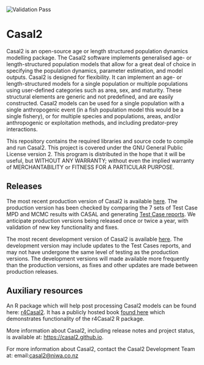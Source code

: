 ![Validation Pass](https://github.com/NIWAFisheriesModelling/CASAL2/actions/workflows/Casal2_testsuite_modelrunner_archive.yml/badge.svg)

Casal2
======

Casal2 is an open-source age or length structured population dynamics modelling package. The Casal2 software implements generalised age- or length-structured population models that allow for a great deal of choice in specifying the population dynamics, parameter estimation, and model outputs. Casal2 is designed for flexibility. It can implement an age- or length-structured models for a single population or multiple populations using user-defined categories such as area, sex, and maturity. These structural elements are generic and not predefined, and are easily constructed. Casal2 models can be used for a single population with a single anthropogenic event (in a fish population model this would be a single fishery), or for multiple species and populations, areas, and/or anthropogenic or exploitation methods, and including predator-prey interactions.

This repository contains the required libraries and source code to compile and run Casal2. This project is covered under the GNU General Public License version 2. This program is distributed in the hope that it will be useful, but WITHOUT ANY WARRANTY; without even the implied warranty of MERCHANTABILITY or FITNESS FOR A PARTICULAR PURPOSE.

## Releases

The most recent production version of Casal2 is available [here](https://github.com/NIWAFisheriesModelling/CASAL2/releases/tag/v22.08). The production version has been checked by comparing the 7 sets of Test Case MPD and MCMC results with CASAL and generating [Test Case reports](https://github.com/NIWAFisheriesModelling/Casal2-supporting-information/tree/main/TestCases/primary). We anticipate production versions being released once or twice a year, with validation of new key functionality and fixes.

The most recent development version of Casal2 is available [here](https://github.com/NIWAFisheriesModelling/CASAL2/releases/tag/dev.2207). The development version may include updates to the Test Cases reports, and may not have undergone the same level of testing as the production versions. The development versions will made available more frequently than the production versions, as fixes and other updates are made between production releases.

## Auxiliary resources

An R package which will help post processing Casal2 models can be found here: [r4Casal2](https://github.com/NIWAFisheriesModelling/r4Casal2). It has a publicly hosted book [found here](https://niwafisheriesmodelling.github.io/r4Casal2/) which demonstrates functionality of the r4Casal2 R package.

More information about Casal2, including release notes and project status, is available at: https://casal2.github.io.

For more information about Casal2, contact the Casal2 Development Team at: email:casal2@niwa.co.nz
